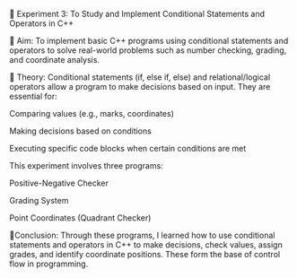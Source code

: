 🧪 Experiment 3: To Study and Implement Conditional Statements and Operators in C++

🔹 Aim:
To implement basic C++ programs using conditional statements and operators to solve real-world problems such as number checking, grading, and coordinate analysis.

🔹 Theory:
Conditional statements (if, else if, else) and relational/logical operators allow a program to make decisions based on input. They are essential for:

Comparing values (e.g., marks, coordinates)

Making decisions based on conditions

Executing specific code blocks when certain conditions are met

This experiment involves three programs:

Positive-Negative Checker

Grading System

Point Coordinates (Quadrant Checker)

🔹Conclusion:
Through these programs, I learned how to use conditional statements and operators in C++ to make decisions, check values, assign grades, and identify coordinate positions. These form the base of control flow in programming.
